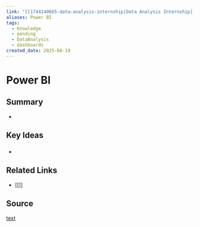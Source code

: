 ```yaml
---
link: "[[1744140665-data-analysis-internship|Data Analysis Internship]]"
aliases: Power BI
tags:
  - Knowledge
  - pending
  - DataAnalysis
  - dashboards
created_date: 2025-08-19
---
```

# Power BI
## Summary
- 
## Key Ideas
### 
- 
## Related Links
- [[]]
## Source
[text](url) 
